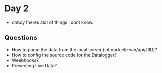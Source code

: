 # Day 2

- ohboy theres alot of things i dont know.

## Questions

- How to parse the data from the local server (iot.nortcele.win/api/UID)?
- How to config the source code for the Datalogger?
- Weebhooks?
- Presenting Live Data?
